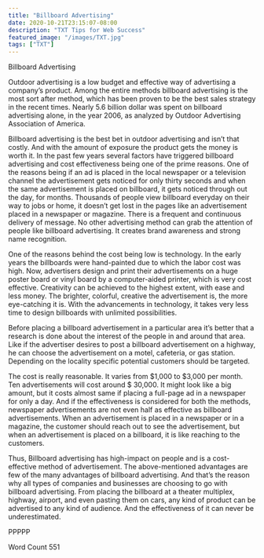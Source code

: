 ```yaml
---
title: "Billboard Advertising"
date: 2020-10-21T23:15:07-08:00
description: "TXT Tips for Web Success"
featured_image: "/images/TXT.jpg"
tags: ["TXT"]
---
```


Billboard Advertising

Outdoor advertising is a low budget and effective way of advertising a company’s product. Among the entire methods billboard advertising is the most sort after method, which has been proven to be the best sales strategy in the recent times. Nearly 5.6 billion dollar was spent on billboard advertising alone, in the year 2006, as analyzed by Outdoor Advertising Association of America. 

Billboard advertising is the best bet in outdoor advertising and isn’t that costly. And with the amount of exposure the product gets the money is worth it. In the past few years several factors have triggered billboard advertising and cost effectiveness being one of the prime reasons. One of the reasons being if an ad is placed in the local newspaper or a television channel the advertisement gets noticed for only thirty seconds and when the same advertisement is placed on billboard, it gets noticed through out the day, for months. Thousands of people view billboard everyday on their way to jobs or home, it doesn’t get lost in the pages like an advertisement placed in a newspaper or magazine. There is a frequent and continuous delivery of message. No other advertising method can grab the attention of people like billboard advertising. It creates brand awareness and strong name recognition. 

One of the reasons behind the cost being low is technology. In the early years the billboards were hand-painted due to which the labor cost was high. Now, advertisers design and print their advertisements on a huge poster board or vinyl board by a computer-aided printer, which is very cost effective. Creativity can be achieved to the highest extent, with ease and less money. The brighter, colorful, creative the advertisement is, the more eye-catching it is. With the advancements in technology, it takes very less time to design billboards with unlimited possibilities. 

Before placing a billboard advertisement in a particular area it’s better that a research is done about the interest of the people in and around that area. Like if the advertiser desires to post a billboard advertisement on a highway, he can choose the advertisement on a motel, cafeteria, or gas station. Depending on the locality specific potential customers should be targeted. 

The cost is really reasonable. It varies from $1,000 to $3,000 per month. Ten advertisements will cost around $ 30,000. It might look like a big amount, but it costs almost same if placing a full-page ad in a newspaper for only a day. And if the effectiveness is considered for both the methods, newspaper advertisements are not even half as effective as billboard advertisements. When an advertisement is placed in a newspaper or in a magazine, the customer should reach out to see the advertisement, but when an advertisement is placed on a billboard, it is like reaching to the customers.    

Thus, Billboard advertising has high-impact on people and is a cost-effective method of advertisement. The above-mentioned advantages are few of the many advantages of billboard advertising. And that’s the reason why all types of companies and businesses are choosing to go with billboard advertising. From placing the billboard at a theater multiplex, highway, airport, and even pasting them on cars, any kind of product can be advertised to any kind of audience. And the effectiveness of it can never be underestimated. 

PPPPP

Word Count 551

